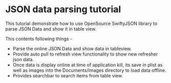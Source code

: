 # JSON data parsing tutorial
This tutorial demonstrate how to use OpenSource SwiftyJSON library to parse JSON Data and show it in table view.

This contents following things - 
- Parse the online JSON Data and show data in tableview.
- Provide auto pull to refresh view functionality to show new refresher json data.
- Once data is display online at time of application kill, its save in plist as well as images into the Documents/Images directory to load data offline.
- Provides searchbar to search items from table view.
